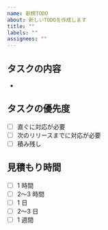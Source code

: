 ```yaml
---
name: 新規TODO
about: 新しいTODOを作成します
title: ""
labels: ""
assignees: ""
---
```


## タスクの内容

-

<!-- タスクの内容や対応すべき課題など、概要を記載してください。-->

## タスクの優先度

- [ ] 直ぐに対応が必要
- [ ] 次のリリースまでに対応が必要
- [ ] 積み残し

## 見積もり時間

<!-- 対応完了までに必要な時間の目安を入力してください。 -->

- [ ] 1 時間
- [ ] 2〜3 時間
- [ ] 1 日
- [ ] 2〜3 日
- [ ] 1 週間

<!-- 見積もりが1週間を超える場合はマイルストンの作成を検討しましょう。 -->
